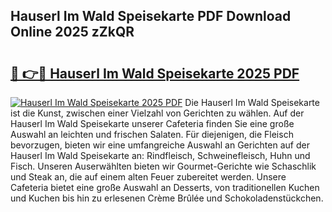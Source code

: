 ## Hauserl Im Wald Speisekarte PDF Download Online 2025 zZkQR

# <h2><a href="http://gca6kjm.nevu.top/?p=Hauserl+Im+Wald+Speisekarte">🔗 👉🔴 Hauserl Im Wald Speisekarte 2025 PDF</a></h2>

[![Hauserl Im Wald Speisekarte 2025 PDF](https://i.imgur.com/dBaPXMq.png)](http://gca6kjm.nevu.top/?p=Hauserl+Im+Wald+Speisekarte)
Die Hauserl Im Wald Speisekarte ist die Kunst, zwischen einer Vielzahl von Gerichten zu wählen. Auf der Hauserl Im Wald Speisekarte unserer Cafeteria finden Sie eine große Auswahl an leichten und frischen Salaten. Für diejenigen, die Fleisch bevorzugen, bieten wir eine umfangreiche Auswahl an Gerichten auf der Hauserl Im Wald Speisekarte an: Rindfleisch, Schweinefleisch, Huhn und Fisch. Unseren Auserwählten bieten wir Gourmet-Gerichte wie Schaschlik und Steak an, die auf einem alten Feuer zubereitet werden. Unsere Cafeteria bietet eine große Auswahl an Desserts, von traditionellen Kuchen und Kuchen bis hin zu erlesenen Crème Brûlée und Schokoladenstückchen.
